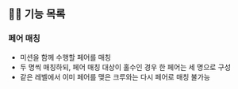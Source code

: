 ## 👨‍💻 기능 목록

### 페어 매칭
- 미션을 함께 수행할 페어를 매칭
- 두 명씩 매칭하되, 페어 매칭 대상이 홀수인 경우 한 페어는 세 명으로 구성
- 같은 레벨에서 이미 페어를 맺은 크루와는 다시 페어로 매칭 불가능